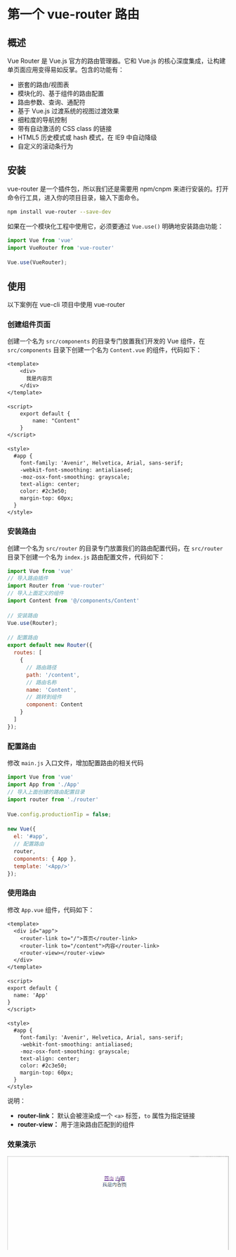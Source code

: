 # 第一个 vue-router 路由

## 概述

Vue Router 是 Vue.js 官方的路由管理器。它和 Vue.js 的核心深度集成，让构建单页面应用变得易如反掌。包含的功能有：

- 嵌套的路由/视图表
- 模块化的、基于组件的路由配置
- 路由参数、查询、通配符
- 基于 Vue.js 过渡系统的视图过渡效果
- 细粒度的导航控制
- 带有自动激活的 CSS class 的链接
- HTML5 历史模式或 hash 模式，在 IE9 中自动降级
- 自定义的滚动条行为

## 安装

vue-router 是一个插件包，所以我们还是需要用 npm/cnpm 来进行安装的。打开命令行工具，进入你的项目目录，输入下面命令。

```bash
npm install vue-router --save-dev
```

如果在一个模块化工程中使用它，必须要通过 `Vue.use()` 明确地安装路由功能：

```javascript
import Vue from 'vue'
import VueRouter from 'vue-router'

Vue.use(VueRouter);
```

## 使用

以下案例在 vue-cli 项目中使用 vue-router

### 创建组件页面

创建一个名为 `src/components` 的目录专门放置我们开发的 Vue 组件，在 `src/components` 目录下创建一个名为 `Content.vue` 的组件，代码如下：

```vue
<template>
    <div>
      我是内容页
    </div>
</template>

<script>
    export default {
        name: "Content"
    }
</script>

<style>
  #app {
    font-family: 'Avenir', Helvetica, Arial, sans-serif;
    -webkit-font-smoothing: antialiased;
    -moz-osx-font-smoothing: grayscale;
    text-align: center;
    color: #2c3e50;
    margin-top: 60px;
  }
</style>
```

### 安装路由

创建一个名为 `src/router` 的目录专门放置我们的路由配置代码，在 `src/router` 目录下创建一个名为 `index.js` 路由配置文件，代码如下：

```javascript
import Vue from 'vue'
// 导入路由插件
import Router from 'vue-router'
// 导入上面定义的组件
import Content from '@/components/Content'

// 安装路由
Vue.use(Router);

// 配置路由
export default new Router({
  routes: [
    {
      // 路由路径
      path: '/content',
      // 路由名称
      name: 'Content',
      // 跳转到组件
      component: Content
    }
  ]
});
```

### 配置路由

修改 `main.js` 入口文件，增加配置路由的相关代码

```javascript
import Vue from 'vue'
import App from './App'
// 导入上面创建的路由配置目录
import router from './router'

Vue.config.productionTip = false;

new Vue({
  el: '#app',
  // 配置路由
  router,
  components: { App },
  template: '<App/>'
});
```

### 使用路由

修改 `App.vue` 组件，代码如下：

```vue
<template>
  <div id="app">
    <router-link to="/">首页</router-link>
    <router-link to="/content">内容</router-link>
    <router-view></router-view>
  </div>
</template>

<script>
export default {
  name: 'App'
}
</script>

<style>
  #app {
    font-family: 'Avenir', Helvetica, Arial, sans-serif;
    -webkit-font-smoothing: antialiased;
    -moz-osx-font-smoothing: grayscale;
    text-align: center;
    color: #2c3e50;
    margin-top: 60px;
  }
</style>
```

说明：

- **router-link：** 默认会被渲染成一个 `<a>` 标签，`to` 属性为指定链接
- **router-view：** 用于渲染路由匹配到的组件

### 效果演示

![img](./img/Lusifer_2019021504350001.gif)